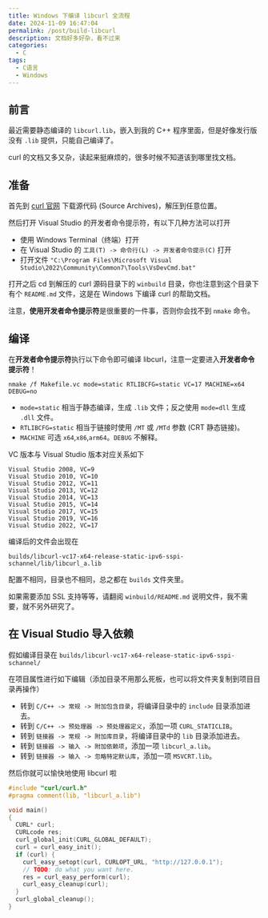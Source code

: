 ```yaml
---
title: Windows 下编译 libcurl 全流程
date: 2024-11-09 16:47:04
permalink: /post/build-libcurl
description: 文档好多好杂，看不过来
categories:
  - C
tags:
  - C语言
  - Windows
---
```


## 前言

最近需要静态编译的 `libcurl.lib`，嵌入到我的 C++ 程序里面，但是好像发行版没有 `.lib` 提供，只能自己编译了。

curl 的文档又多又杂，读起来挺麻烦的，很多时候不知道该到哪里找文档。

## 准备

首先到 [curl 官网](https://curl.se/download.html) 下载源代码 (Source Archives)，解压到任意位置。

然后打开 Visual Studio 的开发者命令提示符，有以下几种方法可以打开
+ 使用 Windows Terminal（终端）打开
+ 在 Visual Studio 的 `工具(T) -> 命令行(L) -> 开发者命令提示(C)` 打开
+ 打开文件 `"C:\Program Files\Microsoft Visual Studio\2022\Community\Common7\Tools\VsDevCmd.bat"`

打开之后 cd 到解压的 curl 源码目录下的 `winbuild` 目录，你也注意到这个目录下有个 `README.md` 文件，这是在 Windows 下编译 curl 的帮助文档。

注意，**使用开发者命令提示符**是很重要的一件事，否则你会找不到 `nmake` 命令。

## 编译

在**开发者命令提示符**执行以下命令即可编译 libcurl，注意一定要进入**开发者命令提示符**！
```shell
nmake /f Makefile.vc mode=static RTLIBCFG=static VC=17 MACHINE=x64 DEBUG=no
```

+ `mode=static` 相当于静态编译，生成 `.lib` 文件；反之使用 `mode=dll` 生成 `.dll` 文件。
+ `RTLIBCFG=static` 相当于链接时使用 `/MT` 或 `/MTd` 参数 (CRT 静态链接)。
+ `MACHINE` 可选 `x64`,`x86`,`arm64`。`DEBUG` 不解释。

VC 版本与 Visual Studio 版本对应关系如下
```
Visual Studio 2008, VC=9
Visual Studio 2010, VC=10
Visual Studio 2012, VC=11
Visual Studio 2013, VC=12
Visual Studio 2014, VC=13
Visual Studio 2015, VC=14
Visual Studio 2017, VC=15
Visual Studio 2019, VC=16
Visual Studio 2022, VC=17
```

编译后的文件会出现在
```shell
builds/libcurl-vc17-x64-release-static-ipv6-sspi-schannel/lib/libcurl_a.lib
```
配置不相同，目录也不相同，总之都在 `builds` 文件夹里。

如果需要添加 SSL 支持等等，请翻阅 `winbuild/README.md` 说明文件，我不需要，就不另外研究了。

## 在 Visual Studio 导入依赖

假如编译目录在 `builds/libcurl-vc17-x64-release-static-ipv6-sspi-schannel/`

在项目属性进行如下编辑（添加目录不用那么死板，也可以将文件夹复制到项目目录再操作）
+ 转到 `C/C++ -> 常规 -> 附加包含目录`，将编译目录中的 `include` 目录添加进去。
+ 转到 `C/C++ -> 预处理器 -> 预处理器定义`，添加一项 `CURL_STATICLIB`。
+ 转到 `链接器 -> 常规 -> 附加库目录`，将编译目录中的 `lib` 目录添加进去。
+ 转到 `链接器 -> 输入 -> 附加依赖项`，添加一项 `libcurl_a.lib`。
+ 转到 `链接器 -> 输入 -> 忽略特定默认库`，添加一项 `MSVCRT.lib`。

然后你就可以愉快地使用 libcurl 啦

```c
#include "curl/curl.h"
#pragma comment(lib, "libcurl_a.lib")

void main()
{
  CURL* curl;
  CURLcode res;
  curl_global_init(CURL_GLOBAL_DEFAULT);
  curl = curl_easy_init();
  if (curl) {
    curl_easy_setopt(curl, CURLOPT_URL, "http://127.0.0.1");
    // TODO: do what you want here.
    res = curl_easy_perform(curl);
    curl_easy_cleanup(curl);
  }
  curl_global_cleanup();
}
```
